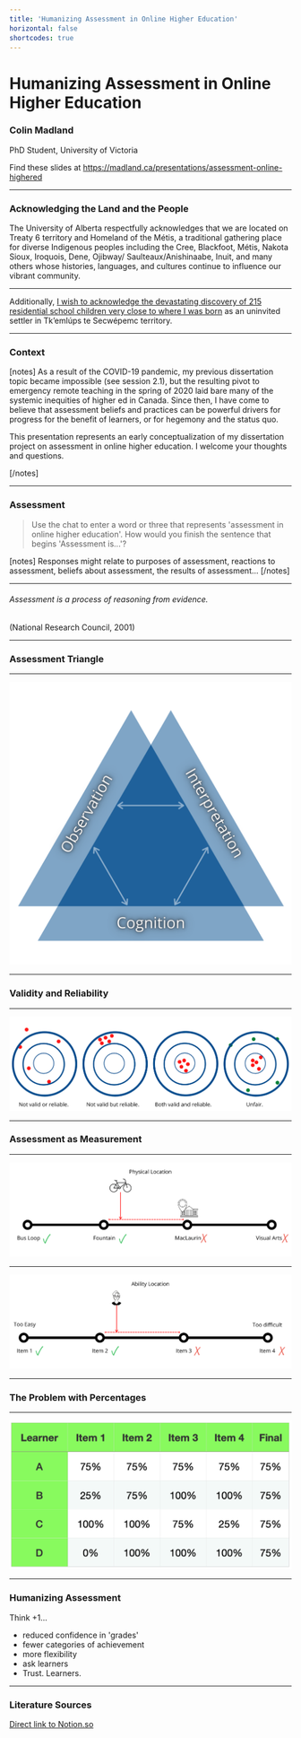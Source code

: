 ```yaml
---
title: 'Humanizing Assessment in Online Higher Education'
horizontal: false
shortcodes: true
---
```




# Humanizing Assessment in Online Higher Education
### Colin Madland

PhD Student, University of Victoria

Find these slides at https://madland.ca/presentations/assessment-online-highered


---

### Acknowledging the Land and the People

The University of Alberta respectfully acknowledges that we are located on Treaty 6 territory and Homeland of the Métis, a traditional gathering place for diverse Indigenous peoples including the Cree, Blackfoot, Métis, Nakota Sioux, Iroquois, Dene, Ojibway/ Saulteaux/Anishinaabe, Inuit, and many others whose histories, languages, and cultures continue to influence our vibrant community.


---


Additionally, [I wish to acknowledge the devastating discovery of 215 residential school children very close to where I was born](https://tkemlups.ca/remains-of-children-of-kamloops-residential-school-discovered/) as an uninvited settler in Tk’emlúps te Secwépemc territory.

---

### Context

[notes]
As a result of the COVID-19 pandemic, my previous dissertation topic became impossible (see session 2.1), but the resulting pivot to emergency remote teaching in the spring of 2020 laid bare many of the systemic inequities of higher ed in Canada. Since then, I have come to believe that assessment beliefs and practices can be powerful drivers for progress for the benefit of learners, or for hegemony and the status quo.

This presentation represents an early conceptualization of my dissertation project on assessment in online higher education. I welcome your thoughts and questions.

[/notes]

---

### Assessment

> Use the chat to enter a word or three that represents 'assessment in online higher education'. How would you finish the sentence that begins 'Assessment is...'?

[notes]
Responses might relate to purposes of assessment, reactions to assessment, beliefs about assessment, the results of assessment...
[/notes]

---

###### Assessment is a process of reasoning from evidence.

(National Research Council, 2001)

---

### Assessment Triangle

---

![](z-assessment-triangle.png)

---

### Validity and Reliability

---

![](v-r.png)

---

### Assessment as Measurement

---

![](1.png)

---

![](2.png)

---

### The Problem with Percentages

---

![](learner-grades.png)

---

### Humanizing Assessment

Think +1...

- reduced confidence in 'grades'
- fewer categories of achievement
- more flexibility
- ask learners
- Trust. Learners.

---

### Literature Sources

[Direct link to Notion.so](https://www.notion.so/edtechphd/7a55677d7d544d8689b20a85493f982b?v=dabcf187dd854c9e8af840752cb5ba45)
